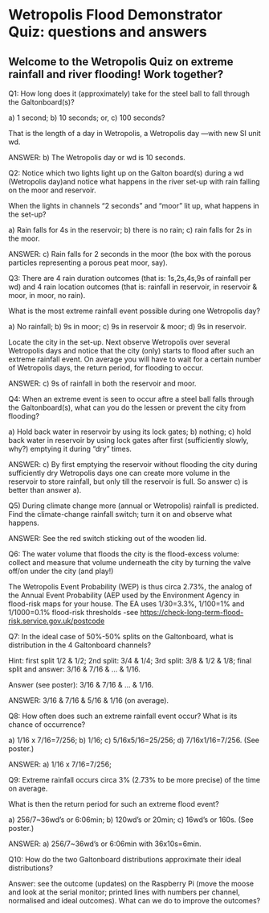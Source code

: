 # Wetropolis Flood Demonstrator Quiz: questions and answers

## Welcome to the Wetropolis Quiz on extreme rainfall and river flooding! Work together?

Q1: How long does it (approximately) take for the steel ball to fall through the Galtonboard(s)?

a) 1 second; b) 10 seconds; or, c) 100 seconds?

That is the length of a day in Wetropolis, a Wetropolis day —with new SI unit wd.

ANSWER: b) The Wetropolis day or wd is 10 seconds.


Q2: Notice which two lights light up on the Galton board(s) during a wd (Wetropolis day)and notice what happens in the river set-up with rain falling on the moor and reservoir.

When the lights in channels “2 seconds” and “moor” lit up, what happens in the set-up?

a) Rain falls for 4s in the reservoir; b) there is no rain; c) rain falls for 2s in the moor. 

ANSWER: c) Rain falls for 2 seconds in the moor (the box with the porous particles representing a porous peat moor, say).


Q3: There are 4 rain duration outcomes (that is: 1s,2s,4s,9s of rainfall per wd) and 4 rain location outcomes (that is: rainfall in reservoir, in reservoir & moor, in moor, no rain).

What is the most extreme rainfall event possible during one Wetropolis day?

a) No rainfall; b) 9s in moor; c) 9s in reservoir & moor; d) 9s in reservoir.

Locate the city in the set-up. Next observe Wetropolis over several Wetropolis days and notice that the city (only) starts to flood after such an extreme rainfall event. On average you will have to wait for a certain number of Wetropolis days, the return period, for flooding to occur.

ANSWER: c) 9s of rainfall in both the reservoir and moor.


Q4: When an extreme event is seen to occur aftre a steel ball falls through the Galtonboard(s), what can you do the lessen or prevent the city from flooding?

a) Hold back water in reservoir by using its lock gates; b) nothing; c) hold back water in reservoir by using lock gates after first (sufficiently slowly, why?) emptying it during “dry” times.

ANSWER: c) By first emptying the reservoir without flooding the city during sufficiently dry Wetropolis days one can create more volume in the reservoir to store rainfall, but only till the reservoir is full. So answer c) is better than answer a).


Q5) During climate change more (annual or Wetropolis) rainfall is predicted. Find the climate-change rainfall switch; turn it on and observe what happens.

ANSWER: See the red switch sticking out of the wooden lid.


Q6: The water volume that floods the city is the flood-excess volume: collect and measure that volume underneath the city by turning the valve off/on under the city (and play!)

The Wetropolis Event Probability (WEP) is thus circa 2.73%, the analog of the Annual Event Probability (AEP used by the Environment Agency in flood-risk maps for your house. The EA uses 1/30=3.3%, 1/100=1% and 1/1000=0.1% flood-risk thresholds -see https://check-long-term-flood-risk.service.gov.uk/postcode

Q7: In the ideal case of 50%-50% splits on the Galtonboard, what is distribution in the 4 Galtonboard channels?

Hint: first split 1/2 & 1/2; 2nd split: 3/4 & 1/4; 3rd split: 3/8 & 1/2 & 1/8; final split and answer: 3/16 & 7/16 & … & 1/16.

Answer (see poster): 3/16 & 7/16 & ... & 1/16.

ANSWER: 3/16 & 7/16 & 5/16 & 1/16 (on average).


Q8: How often does such an extreme rainfall event occur? What is its chance of occurrence?

a) 1/16 x 7/16=7/256; b) 1/16; c) 5/16x5/16=25/256; d) 7/16x1/16=7/256. (See poster.)

ANSWER: a) 1/16 x 7/16=7/256;


Q9: Extreme rainfall occurs circa 3% (2.73% to be more precise) of the time on average.

What is then the return period for such an extreme flood event?

a) 256/7~36wd’s or 6:06min; b) 120wd’s or 20min; c) 16wd’s or 160s. (See poster.)

ANSWER: a) 256/7~36wd’s or 6:06min with 36x10s=6min.


Q10: How do the two Galtonboard distributions approximate their ideal distributions?

Answer: see the outcome (updates) on the Raspberry Pi (move the moose and look at the serial monitor; printed lines with numbers per channel, normalised and ideal outcomes). What can we do to improve the outcomes?

